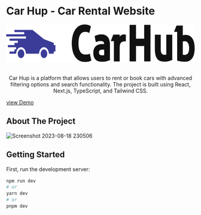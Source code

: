 # Car Hup - Car Rental Website


<div align="center">
  <a href="https://github.com/YasserAmro0/car_hup">
    <img src="https://raw.githubusercontent.com/YasserAmro0/car_hup/76cf4fe7957169e16d55cd0e3d04cb1e7081d45c/public/logo.svg" alt="Logo" height="100">
  </a>
  </div>

  <br />

<p align="center">
Car Hup is a platform that allows users to rent or book cars with advanced filtering options and search functionality. The project is built using React, Next.js, TypeScript, and Tailwind CSS.
  
  <a href="https://car-hup-on9y.vercel.app/">view Demo </a>
  </p>
  
 ## About The Project
 ![Screenshot 2023-08-18 230506](https://github.com/YasserAmro0/car_hup/assets/87650778/4bf681eb-1ca5-4be0-b469-1fb08452ec83)



## Getting Started

First, run the development server:

```bash
npm run dev
# or
yarn dev
# or
pnpm dev
```


